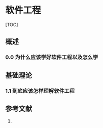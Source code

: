 # 软件工程

[TOC]

## 概述

### 0.0 为什么应该学好软件工程以及怎么学



## 基础理论

### 1.1 到底应该怎样理解软件工程



## 参考文献

1. [软件工程之美]: https://time.geekbang.org/column/intro/158

   